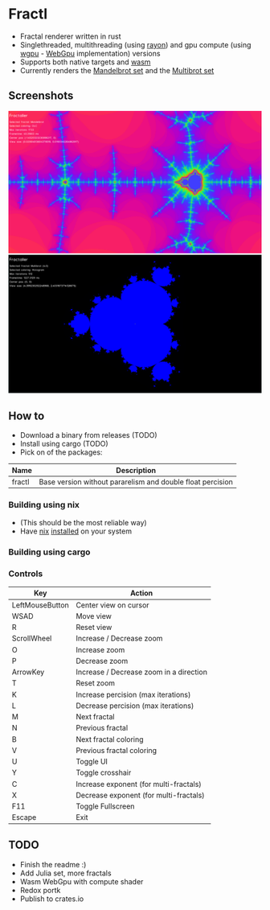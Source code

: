 # Fractl

- Fractal renderer written in rust
- Singlethreaded, multithreading (using [rayon](https://github.com/rayon-rs/rayon)) and gpu compute (using [wgpu](https://github.com/gfx-rs/wgpu) - [WebGpu](https://developer.mozilla.org/en-US/docs/Web/API/WebGPU_API) implementation) versions
- Supports both native targets and [wasm](https://en.wikipedia.org/wiki/WebAssembly)
- Currently renders the [Mandelbrot set](https://en.wikipedia.org/wiki/Mandelbrot_set) and the [Multibrot set](https://en.wikipedia.org/wiki/Multibrot_set)

## Screenshots

![Mandelbrot](/screenshot/mandelbrot.png)
![Multibrot](/screenshot/multibrot.png)

## How to

- Download a binary from releases (TODO)
- Install using cargo (TODO)
- Pick on of the packages:

| Name | Description |
| ---- | ----------- |
| fractl | Base version without pararelism and double float percision |

### Building using nix

- (This should be the most reliable way)
- Have [nix](https://nixos.org/) [installed](https://nix.dev/install-nix.html) on your system

### Building using cargo

### Controls

| Key             | Action                                  |
| --------------- | --------------------------------------- |
| LeftMouseButton | Center view on cursor                   |
| WSAD            | Move view                               |
| R               | Reset view                              |
| ScrollWheel     | Increase / Decrease zoom                |
| O               | Increase zoom                           |
| P               | Decrease zoom                           |
| ArrowKey        | Increase / Decrease zoom in a direction |
| T               | Reset zoom                              |
| K               | Increase percision (max iterations)     |
| L               | Decrease percision (max iterations)     |
| M               | Next fractal                            |
| N               | Previous fractal                        |
| B               | Next fractal coloring                   |
| V               | Previous fractal coloring               |
| U               | Toggle UI                               |
| Y               | Toggle crosshair                        |
| C               | Increase exponent (for multi-fractals)  |
| X               | Decrease exponent (for multi-fractals)  |
| F11             | Toggle Fullscreen                       |
| Escape          | Exit                                    |

## TODO

- Finish the readme :)
- Add Julia set, more fractals
- Wasm WebGpu with compute shader
- Redox portk
- Publish to crates.io
